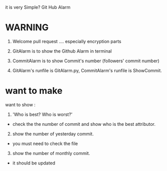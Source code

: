 it is very Simple? Git Hub Alarm

# WARNING 

1. Welcome pull request .... especially encryption parts

2. GitAlarm is to show the Github Alarm in terminal 

3. CommitAlarm is to show Commit's number (followers\' commit number) 

4. GitAlarm\'s runfile is GitAlarm.py, CommitAlarm\'s runfile is ShowCommit.


# want to make
want to show :
1. 'Who is best? Who is worst?'
- check the the number of commit and show who is the best attributor.
2. show the number of yesterday commit.
- you must need to check the file
3. show the number of monthly commit.
- it should be updated 
